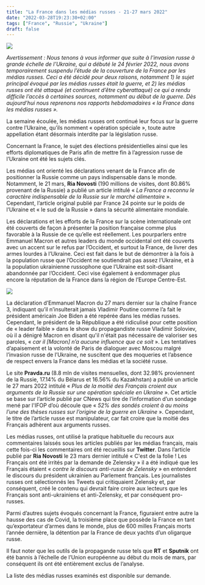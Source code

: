 ```yaml
---
title: "La France dans les médias russes - 21-27 mars 2022"
date: "2022-03-28T19:23:30+02:00"
tags: ["France", "Russie", "Ukraine"]
draft: false
---
```

![](/images/ria_zelensky.jpg)

*Avertissement : Nous tenons à vous informer que suite à l’invasion russe à grande échelle de l’Ukraine, qui a débuté le 24 février 2022, nous avons temporairement suspendu l’étude de la couverture de la France par les médias russes. Ceci a été décidé pour deux raisons, notamment 1) le sujet principal évoqué par les médias russes était la guerre, et 2) les médias russes ont été attaqué (et continuent d’être cyberattaqué) ce qui a rendu difficile l’accès à certaines sources, notamment au début de la guerre. Dès aujourd’hui nous reprenons nos rapports hebdomadaires « la France dans les médias russes ».*

La semaine écoulée, les médias russes ont continué leur focus sur la guerre contre l’Ukraine, qu’ils nomment « opération spéciale », toute autre appellation étant désormais interdite par la législation russe.

Concernant la France, le sujet des élections présidentielles ainsi que les efforts diplomatiques de Paris afin de mettre fin à l’agression russe de l’Ukraine ont été les sujets clés.

Les médias ont orienté les déclarations venant de la France afin de positionner la Russie comme un pays indispensable dans le monde. Notamment, le 21 mars, **Ria Novosti** (190 millions de visites, dont 80.86% provenant de la Russie) a publié un article intitulé « *La France a reconnu le caractère indispensable de la Russie sur le marché alimentaire* ». Cependant, l’article original publié par France 24 pointe sur le poids de l’Ukraine et « le sud de la Russie » dans la sécurité alimentaire mondiale.

Les déclarations et les efforts de la France sur la scène internationale ont été couverts de façon à présenter la position française comme plus favorable à la Russie de ce qu’elle est réellement. Les pourparlers entre Emmanuel Macron et autres leaders du monde occidental ont été couverts avec un accent sur le refus par l’Occident, et surtout la France, de livrer des armes lourdes à l’Ukraine. Ceci est fait dans le but de démontrer à la fois à la population russe que l’Occident ne soutiendrait pas assez l’Ukraine, et à la population ukrainienne russophone que l’Ukraine est soit-disant abandonnée par l’Occident. Ceci vise également à endommager plus encore la réputation de la France dans la région de l’Europe Centre-Est.

![](/images/soloviev_sur_macron.jpg)

La déclaration d’Emmanuel Macron du 27 mars dernier sur la chaîne France 3, indiquant qu’il n’insulterait jamais Vladimir Poutine comme l’a fait le président américain Joe Biden a été repérée dans les médias russes. Cependant, le président de la République a été ridiculisé pour cette position de « leader faible » dans le show du propagandiste russe Vladimir Soloviev, où il a dénigré Macron en disant qu'il n'était pas nécessaire de valoriser ses paroles, « *car il [Macron] n’a aucune influence que ce soit* ». Les tentatives d’apaisement et la volonté de Paris de dialoguer avec Moscou malgré l’invasion russe de l’Ukraine, ne suscitent que des moqueries et l’absence de respect envers la France dans les médias et la société russe.

Le site **Pravda.ru** (8.8 mln de visites mensuelles, dont 32.98% proviennent de la Russie, 17.14% du Bélarus et 16.56% du Kazakhstan) a publié un article le 27 mars 2022 intitulé « *Plus de la moitié des Français croient aux arguments de la Russie sur une opération spéciale en Ukraine* ». Cet article se base sur l’article publié par CNews qui tire de l’information d’un sondage mené par l'IFOP d’où découle que « *52% des sondés croient à au moins l’une des thèses russes sur l’origine de la guerre en Ukraine* ». Cependant, le titre de l’article russe est manipulateur, car fait croire que la moitié des Français adhèrent aux arguments russes.

Les médias russes, ont utilisé la pratique habituelle du recours aux commentaires laissés sous les articles publiés par les médias français, mais cette fois-ci les commentaires ont été recueillis sur **Twitter**. Dans l’article publié par **Ria Novosti** le 23 mars dernier intitulé « C'est de la folie ! Les Français ont été irrités par la demande de Zelensky » il a été indiqué que les Français étaient « *contre le discours anti-russe de Zelensky* » en entendent le discours du président ukrainien au Parlement français. Les journalistes russes ont sélectionnés les Tweets qui critiquaient Zelensky et, par conséquent, créé le contenu qui devrait faire croire aux lecteurs que les Français sont anti-ukrainiens et anti-Zelensky, et par conséquent pro-russes.

Parmi d’autres sujets évoqués concernant la France, figuraient entre autre la hausse des cas de Covid, la troisième place que possède la France en tant qu’exportateur d’armes dans le monde, plus de 600 milles Français morts l’année dernière, la détention par la France de deux yachts d’un oligarque russe.

Il faut noter que les outils de la propagande russe tels que **RT** et **Sputnik** ont été bannis à l’échelle de l’Union européenne au début du mois de mars, par conséquent ils ont été entièrement exclus de l’analyse.

La liste des médias russes examinés est disponible sur demande.